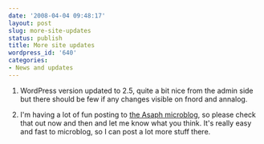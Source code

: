 ```yaml
---
date: '2008-04-04 09:48:17'
layout: post
slug: more-site-updates
status: publish
title: More site updates
wordpress_id: '640'
categories:
- News and updates
---
```



	
  1. WordPress version updated to 2.5, quite a bit nice from the admin side but there should be few if any changes visible on fnord and annalog.

	
  2. I'm having a lot of fun posting to [the Asaph microblog](http://asaph.phfactor.net/), so please check that out now and then and let me know what you think. It's really easy and fast to microblog, so I can post a lot more stuff there.


